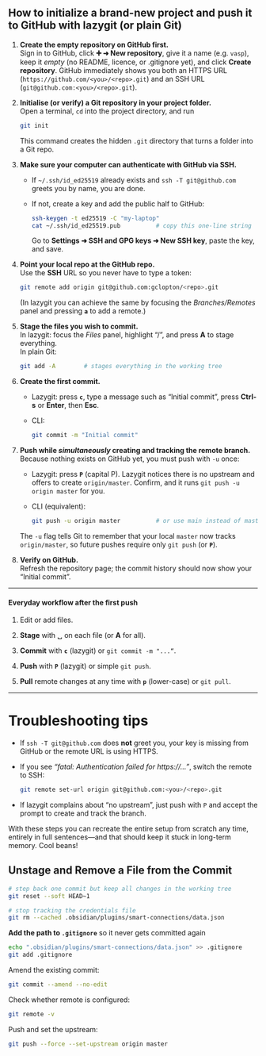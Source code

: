


## How to initialize a brand-new project and push it to GitHub with lazygit (or plain Git)

1. **Create the empty repository on GitHub first.**  
    Sign in to GitHub, click **➕ ➜ New repository**, give it a name (e.g. `vasp`), keep it _empty_ (no README, licence, or .gitignore yet), and click **Create repository**. GitHub immediately shows you both an HTTPS URL (`https://github.com/<you>/<repo>.git`) and an SSH URL (`git@github.com:<you>/<repo>.git`).
    
2. **Initialise (or verify) a Git repository in your project folder.**  
    Open a terminal, `cd` into the project directory, and run
    
    ```bash
    git init
    ```
    
    This command creates the hidden `.git` directory that turns a folder into a Git repo.
    
3. **Make sure your computer can authenticate with GitHub via SSH.**
    
    - If `~/.ssh/id_ed25519` already exists and `ssh -T git@github.com` greets you by name, you are done.
        
    - If not, create a key and add the public half to GitHub:
        
        ```bash
        ssh-keygen -t ed25519 -C "my-laptop"
        cat ~/.ssh/id_ed25519.pub          # copy this one-line string
        ```
        
        Go to **Settings ➜ SSH and GPG keys ➜ New SSH key**, paste the key, and save.
        
4. **Point your local repo at the GitHub repo.**  
    Use the **SSH** URL so you never have to type a token:
    
    ```bash
    git remote add origin git@github.com:gclopton/<repo>.git
    ```
    
    (In lazygit you can achieve the same by focusing the _Branches/Remotes_ panel and pressing **`a`** to add a remote.)
    
5. **Stage the files you wish to commit.**  
    In lazygit: focus the _Files_ panel, highlight “/”, and press **A** to stage everything.  
    In plain Git:
    
    ```bash
    git add -A        # stages everything in the working tree
    ```
    
6. **Create the first commit.**
    
    - Lazygit: press **`c`**, type a message such as “Initial commit”, press **Ctrl-s** or **Enter**, then **Esc**.
        
    - CLI:
        
        ```bash
        git commit -m "Initial commit"
        ```
        
7. **Push while _simultaneously_ creating and tracking the remote branch.**  
    Because nothing exists on GitHub yet, you must push with `-u` once:
    
    - Lazygit: press **`P`** (capital P). Lazygit notices there is no upstream and offers to create `origin/master`. Confirm, and it runs `git push -u origin master` for you.
        
    - CLI (equivalent):
        
        ```bash
        git push -u origin master          # or use main instead of master
        ```
        
    
    The `-u` flag tells Git to remember that your local `master` now tracks `origin/master`, so future pushes require only `git push` (or **`P`**).
    
8. **Verify on GitHub.**  
    Refresh the repository page; the commit history should now show your “Initial commit”.
    

---

#### Everyday workflow after the first push

1. Edit or add files.
    
2. **Stage** with ␣ on each file (or **A** for all).
    
3. **Commit** with **`c`** (lazygit) or `git commit -m "...“`.
    
4. **Push** with **`P`** (lazygit) or simple `git push`.
    
5. **Pull** remote changes at any time with **`p`** (lower-case) or `git pull`.
    

---

# Troubleshooting tips

- If `ssh -T git@github.com` does **not** greet you, your key is missing from GitHub or the remote URL is using HTTPS.
    
- If you see _“fatal: Authentication failed for https://…”_, switch the remote to SSH:
    
    ```bash
    git remote set-url origin git@github.com:<you>/<repo>.git
    ```
    
- If lazygit complains about “no upstream”, just push with `P` and accept the prompt to create and track the branch.
    

With these steps you can recreate the entire setup from scratch any time, entirely in full sentences—and that should keep it stuck in long-term memory. Cool beans!

## Unstage and Remove a File from the Commit

```bash
# step back one commit but keep all changes in the working tree
git reset --soft HEAD~1

# stop tracking the credentials file
git rm --cached .obsidian/plugins/smart-connections/data.json

```



**Add the path to `.gitignore`** so it never gets committed again



```bash
echo ".obsidian/plugins/smart-connections/data.json" >> .gitignore
git add .gitignore
```


Amend the existing commit:

```bash
git commit --amend --no-edit
```



Check whether remote is configured:

```bash
git remote -v
```



Push and set the upstream:

```bash
git push --force --set-upstream origin master
```


